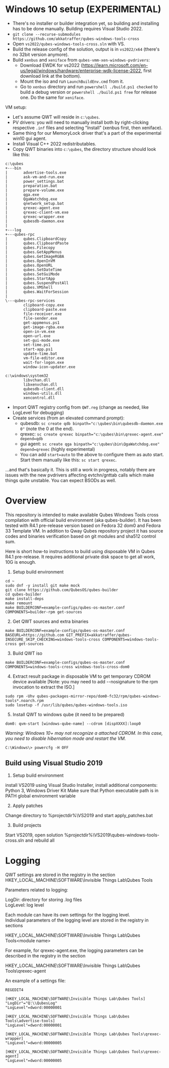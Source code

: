 # Windows 10 setup (EXPERIMENTAL)

- There's no installer or builder integration yet, so building and installing has to be done manually. Building requires Visual Studio 2022.
- `git clone --recurse-submodules https://github.com/akkatraffer/qubes-windows-tools-cross`
- Open `vs2022/qubes-windows-tools-cross.sln` with VS.
- Build the release config of the solution, output is in `vs2022/x64` (there's no 32bit version anymore).
- Build `xenbus` and `xeniface` from `qubes-vmm-xen-windows-pvdrivers`:
  - Download EWDK for vs2022 (https://learn.microsoft.com/en-us/legal/windows/hardware/enterprise-wdk-license-2022, first download link at the bottom).
  - Mount the iso and run `LaunchBuildEnv.cmd` from it.
  - Go to `xenbus` directory and run `powershell ./build.ps1 checked` to build a debug version or `powershell ./build.ps1 free` for release one. Do the same for `xeniface`.

VM setup:
  - Let's assume QWT will reside in `c:\qubes`.
  - PV drivers: you will need to manually install both by right-clicking respective `.inf` files and selecting "Install" (xenbus first, then xeniface).
  - Same thing for our MemoryLock driver that's a part of the experimental win10 gui agent.
  - Install Visual C++ 2022 redistributables.
  - Copy QWT binaries into `c:\qubes`, the directory structure should look like this:

```
c:\qubes
+---bin
|       advertise-tools.exe
|       ask-vm-and-run.exe
|       power_settings.bat
|       preparation.bat
|       prepare-volume.exe
|       qga.exe
|       QgaWatchdog.exe
|       qnetwork_setup.bat
|       qrexec-agent.exe
|       qrexec-client-vm.exe
|       qrexec-wrapper.exe
|       qubesdb-daemon.exe
|
+---log
+---qubes-rpc
|       qubes.ClipboardCopy
|       qubes.ClipboardPaste
|       qubes.Filecopy
|       qubes.GetAppMenus
|       qubes.GetImageRGBA
|       qubes.OpenInVM
|       qubes.OpenURL
|       qubes.SetDateTime
|       qubes.SetGuiMode
|       qubes.StartApp
|       qubes.SuspendPostAll
|       qubes.VMShell
|       qubes.WaitForSession
|
\---qubes-rpc-services
        clipboard-copy.exe
        clipboard-paste.exe
        file-receiver.exe
        file-sender.exe
        get-appmenus.ps1
        get-image-rgba.exe
        open-in-vm.exe
        open-url.exe
        set-gui-mode.exe
        set-time.ps1
        start-app.ps1
        update-time.bat
        vm-file-editor.exe
        wait-for-logon.exe
        window-icon-updater.exe

c:\windows\system32
        libvchan.dll
        libxenvchan.dll
        qubesdb-client.dll
        windows-utils.dll
        xencontrol.dll
```

  - Import QWT registry config from `QWT.reg` (change as needed, like LogLevel for debugging)
  - Create services (from an elevated command prompt):
    - qubesdb: `sc create qdb binpath="c:\qubes\bin\qubesdb-daemon.exe 0"` (note the 0 at the end).
    - qrexec: `sc create qrexec binpath="c:\qubes\bin\qrexec-agent.exe" depend=qdb`
    - gui agent: `sc create qga binpath="c:\qubes\bin\QgaWatchdog.exe" depend=qrexec` (highly experimental)
    - You can add `start=auto` to the above to configure them as auto start. Start them manually like this: `sc start qrexec`.

...and that's basically it. This is still a work in progress, notably there are issues with the new pvdrivers affecting evtchn/gnttab calls which make things quite unstable. You can expect BSODs as well.


# Overview

This repository is intended to make available Qubes Windows Tools cross compilation with official build environment (aka qubes-builder). It has been tested with R4.1 pre-release version based on Fedora 32 dom0 and Fedora 33 Template VM. In addition to Qway Qubes repository project it has source codes and binaries verification based on git modules and sha512 control sum.

Here is short how-to instructions to build using disposable VM in Qubes R4.1 pre-release. It requires additional private disk space to get all work, 10G is enough.

1. Setup build environment
```
cd ~
sudo dnf -y install git make mock
git clone https://github.com/QubesOS/qubes-builder
cd qubes-builder
make install-deps
make remount
make BUILDERCONF=example-configs/qubes-os-master.conf COMPONENTS=builder-rpm get-sources
```
2. Get QWT sources and extra binaries
```
make BUILDERCONF=example-configs/qubes-os-master.conf BASEURL=https://github.com GIT_PREFIX=akkatraffer/qubes- INSECURE_SKIP_CHECKING=windows-tools-cross COMPONENTS=windows-tools-cross get-sources
```
3. Build QWT iso
```
make BUILDERCONF=example-configs/qubes-os-master.conf COMPONENTS=windows-tools-cross windows-tools-cross-dom0
```
4. Extract result package in disposable VM to get temporary CDROM device available [Note: you may need to add --nosignature to the rpm invocation to extract the ISO.]
```
sudo rpm -Uhv qubes-packages-mirror-repo/dom0-fc32/rpm/qubes-windows-tools*.noarch.rpm
sudo losetup -f /usr/lib/qubes/qubes-windows-tools.iso
```
5. Install QWT to windows qube (it need to be prepared)
```
dom0: qvm-start [windows-qube-name] --cdrom [dispXXXX]:loop0
```
_Warning: Windows 10+ may not recognize a attached CDROM. In this case, you need to disable hibernation mode and restart the VM._
```
C:\Windows\> powercfg -H OFF
```

## Build using Visual Studio 2019

1. Setup build environment

install VS2019 using Visual Studio Installer, install additional components: Python 3, Windows Driver Kit
Make sure that Python executable path is in PATH global environment variable

2. Apply patches

Change directory to %projectdir%\VS2019 and start apply_patches.bat

3. Build projects

Start VS2019, open solution %projectdir%\VS2019\qubes-windows-tools-cross.sln and rebuild all


# Logging

QWT settings are stored in the registry in the section  
HKEY_LOCAL_MACHINE\SOFTWARE\Invisible Things Lab\Qubes Tools

Parameters related to logging:

LogDir: directory for storing .log files  
LogLevel: log level

Each module can have its own settings for the logging level.  
Individual parameters of the logging level are stored in the registry in sections

HKEY_LOCAL_MACHINE\SOFTWARE\Invisible Things Lab\Qubes Tools\<module name>

For example, for qrexec-agent.exe, the logging parameters can be described in the registry in the section

HKEY_LOCAL_MACHINE\SOFTWARE\Invisible Things Lab\Qubes Tools\qrexec-agent

An example of a settings file:

```reg
REGEDIT4

[HKEY_LOCAL_MACHINE\SOFTWARE\Invisible Things Lab\Qubes Tools]
"LogDir"="Q:\\QubesLog"
"LogLevel"=dword:00000001

[HKEY_LOCAL_MACHINE\SOFTWARE\Invisible Things Lab\Qubes Tools\advertise-tools]
"LogLevel"=dword:00000001

[HKEY_LOCAL_MACHINE\SOFTWARE\Invisible Things Lab\Qubes Tools\qrexec-wrapper]
"LogLevel"=dword:00000005

[HKEY_LOCAL_MACHINE\SOFTWARE\Invisible Things Lab\Qubes Tools\qrexec-agent]
"LogLevel"=dword:00000005
```
